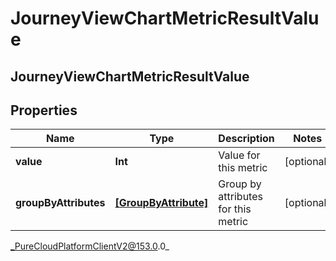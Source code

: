 # JourneyViewChartMetricResultValue

## JourneyViewChartMetricResultValue

## Properties

|Name | Type | Description | Notes|
|------------ | ------------- | ------------- | -------------|
| **value** | **Int** | Value for this metric | [optional] |
| **groupByAttributes** | [**[GroupByAttribute]**](GroupByAttribute) | Group by attributes for this metric | [optional] |



_PureCloudPlatformClientV2@153.0.0_

